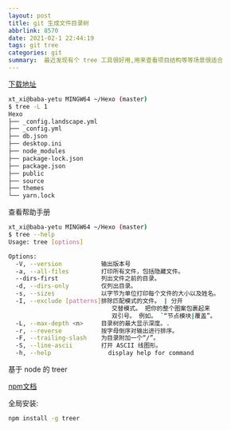 ```yaml
---
layout: post
title: git 生成文件目录树
abbrlink: 8570
date: 2021-02-1 22:44:19
tags: git tree
categories: git
summary:  最近发现有个 tree 工具很好用,用来查看项目结构等等场景很适合
---
```


[下载地址](http://gnuwin32.sourceforge.net/packages/tree.htm)

```bash
xt_xi@baba-yetu MINGW64 ~/Hexo (master)
$ tree -L 1
Hexo
├── _config.landscape.yml
├── _config.yml
├── db.json
├── desktop.ini
├── node_modules
├── package-lock.json
├── package.json
├── public
├── source
├── themes
└── yarn.lock

```

查看帮助手册

```bash
xt_xi@baba-yetu MINGW64 ~/Hexo (master)
$ tree --help
Usage: tree [options]

Options:
  -V, --version           输出版本号
  -a, --all-files         打印所有文件，包括隐藏文件。
  --dirs-first            列出文件之前的目录。
  -d, --dirs-only         仅列出目录。
  -s, --sizes             以字节为单位打印每个文件的大小以及姓名。
  -I, --exclude [patterns]排除匹配模式的文件。 | 分开
                             交替模式。 把你的整个图案包裹起来
                             双引号。 例如。 `“节点模块|覆盖”。
  -L, --max-depth <n>     目录树的最大显示深度。.
  -r, --reverse           按字母倒序对输出进行排序。
  -F, --trailing-slash    为目录附加一个“/”。
  -S, --line-ascii        打开 ASCII 线图形。
  -h, --help                display help for command
```

基于 node 的 treer

[npm文档](https://www.npmjs.com/package/tree-node-cli)

全局安装:

```bash
npm install -g treer
```

